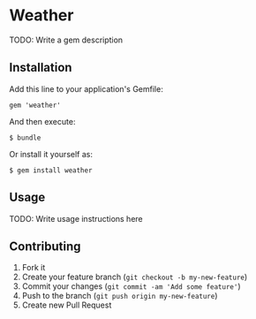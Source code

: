 # Weather

TODO: Write a gem description

## Installation

Add this line to your application's Gemfile:

    gem 'weather'

And then execute:

    $ bundle

Or install it yourself as:

    $ gem install weather

## Usage

TODO: Write usage instructions here

## Contributing

1. Fork it
2. Create your feature branch (`git checkout -b my-new-feature`)
3. Commit your changes (`git commit -am 'Add some feature'`)
4. Push to the branch (`git push origin my-new-feature`)
5. Create new Pull Request
